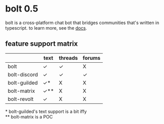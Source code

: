 # bolt 0.5

bolt is a cross-platform chat bot that bridges communities that's written in
typescript. to learn more, see the [docs](https://williamhorning.dev/bolt).

## feature support matrix

|              | text  | threads | forums |
| ------------ | ----- | ------- | ------ |
| bolt         | ✓     | ✓       | X      |
| bolt-discord | ✓     | ✓       | ✓      |
| bolt-guilded | ✓\*   | X       | X      |
| bolt-matrix  | ✓\*\* | X       | X      |
| bolt-revolt  | ✓     | X       | X      |

\* bolt-guilded's text support is a bit iffy  
\*\* bolt-matrix is a POC
